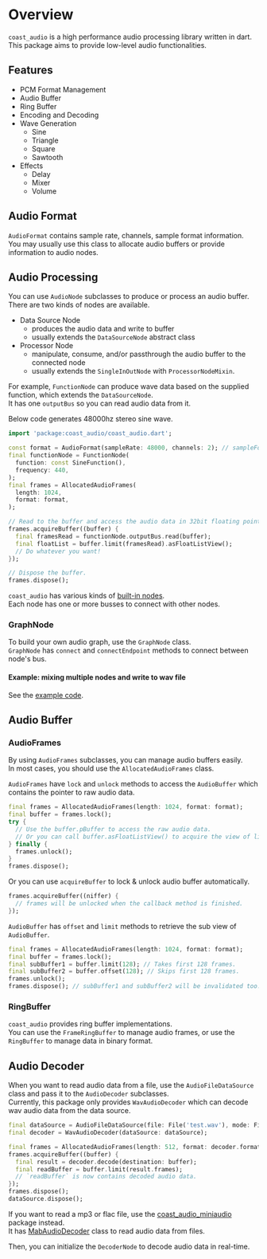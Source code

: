 # Overview

`coast_audio` is a high performance audio processing library written in dart.\
This package aims to provide low-level audio functionalities.

## Features

- PCM Format Management
- Audio Buffer
- Ring Buffer
- Encoding and Decoding
- Wave Generation
  - Sine
  - Triangle
  - Square
  - Sawtooth
- Effects
  - Delay
  - Mixer
  - Volume

## Audio Format

`AudioFormat` contains sample rate, channels, sample format information.\
You may usually use this class to allocate audio buffers or provide information to audio nodes.

## Audio Processing

You can use `AudioNode` subclasses to produce or process an audio buffer.\
There are two kinds of nodes are available.

- Data Source Node
    - produces the audio data and write to buffer
    - usually extends the `DataSourceNode` abstract class
- Processor Node
    - manipulate, consume, and/or passthrough the audio buffer to the connected node
    - usually extends the `SingleInOutNode` with `ProcessorNodeMixin`.

For example, `FunctionNode` can produce wave data based on the supplied function, which extends the `DataSourceNode`.\
It has one `outputBus` so you can read audio data from it.

Below code generates 48000hz stereo sine wave.
```dart
import 'package:coast_audio/coast_audio.dart';

const format = AudioFormat(sampleRate: 48000, channels: 2); // sampleFormat is float32 by default.
final functionNode = FunctionNode(
  function: const SineFunction(),
  frequency: 440,
);
final frames = AllocatedAudioFrames(
  length: 1024,
  format: format,
);

// Read to the buffer and access the audio data in 32bit floating point format.
frames.acquireBuffer((buffer) {
  final framesRead = functionNode.outputBus.read(buffer);
  final floatList = buffer.limit(framesRead).asFloatListView();
  // Do whatever you want!
});

// Dispose the buffer.
frames.dispose();
```

`coast_audio` has various kinds of [built-in nodes](https://github.com/SKKbySSK/coast_audio/tree/main/packages/coast_audio/lib/src/node).\
Each node has one or more busses to connect with other nodes.

### GraphNode

To build your own audio graph, use the `GraphNode` class.\
`GraphNode` has `connect` and `connectEndpoint` methods to connect between node's bus.

#### Example: mixing multiple nodes and write to wav file

See the [example code](https://github.com/SKKbySSK/coast_audio/blob/main/examples/audio_graph_demo/bin/audio_graph_demo.dart).

## Audio Buffer

### AudioFrames

By using `AudioFrames` subclasses, you can manage audio buffers easily.\
In most cases, you should use the `AllocatedAudioFrames` class.

`AudioFrames` have `lock` and `unlock` methods to access the `AudioBuffer` which contains the pointer to raw audio data.
```dart
final frames = AllocatedAudioFrames(length: 1024, format: format);
final buffer = frames.lock();
try {
  // Use the buffer.pBuffer to access the raw audio data.
  // Or you can call buffer.asFloatListView() to acquire the view of list data.
} finally {
  frames.unlock();
}
frames.dispose();
```

Or you can use `acquireBuffer` to lock & unlock audio buffer automatically.
```dart
frames.acquireBuffer((niffer) {
  // frames will be unlocked when the callback method is finished.
});
```

`AudioBuffer` has `offset` and `limit` methods to retrieve the sub view of `AudioBuffer`.
```dart
final frames = AllocatedAudioFrames(length: 1024, format: format);
final buffer = frames.lock();
final subBuffer1 = buffer.limit(128); // Takes first 128 frames.
final subBuffer2 = buffer.offset(128); // Skips first 128 frames.
frames.unlock();
frames.dispose(); // subBuffer1 and subBuffer2 will be invalidated too.
```

### RingBuffer

`coast_audio` provides ring buffer implementations.\
You can use the `FrameRingBuffer` to manage audio frames, or use the `RingBuffer` to manage data in binary format.

## Audio Decoder

When you want to read audio data from a file, use the `AudioFileDataSource` class and pass it to the `AudioDecoder` subclasses.\
Currently, this package only provides `WavAudioDecoder` which can decode wav audio data from the data source.

```dart
final dataSource = AudioFileDataSource(file: File('test.wav'), mode: FileMode.read);
final decoder = WavAudioDecoder(dataSource: dataSource);

final frames = AllocatedAudioFrames(length: 512, format: decoder.format);
frames.acquireBuffer((buffer) {
  final result = decoder.decode(destination: buffer);
  final readBuffer = buffer.limit(result.frames);
  // `readBuffer` is now contains decoded audio data.
});
frames.dispose();
dataSource.dispose();
```

If you want to read a mp3 or flac file, use the [coast_audio_miniaudio](https://github.com/SKKbySSK/coast_audio/tree/main/packages/coast_audio_miniaudio) package instead.\
It has [MabAudioDecoder](https://github.com/SKKbySSK/coast_audio/blob/main/packages/coast_audio_miniaudio/lib/src/ma_bridge/mab_audio_decoder.dart) class to read audio data from files.

Then, you can initialize the `DecoderNode` to decode audio data in real-time.
